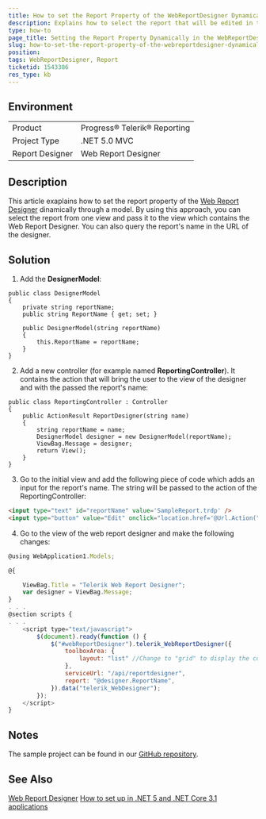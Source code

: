 ```yaml
---
title: How to set the Report Property of the WebReportDesigner Dynamically Through Model
description: Explains how to select the report that will be edited in the web report designer from a view or query it in the URL
type: how-to
page_title: Setting the Report Property Dynamically in the WebReportDesginer in .NET Core MVC
slug: how-to-set-the-report-property-of-the-webreportdesigner-dynamically-through-model
position: 
tags: WebReportDesigner, Report
ticketid: 1543386
res_type: kb
---
```


## Environment
<table>
	<tbody>
		<tr>
			<td>Product</td>
			<td>Progress® Telerik® Reporting</td>
		</tr>
		<tr>
			<td>Project Type</td>
			<td>.NET 5.0 MVC</td>
		</tr>
		<tr>
			<td>Report Designer</td>
			<td>Web Report Designer</td>
		</tr>
	</tbody>
</table>


## Description
This article exaplains how to set the report property of the [Web Report Designer](./web-report-designer) dinamically through a model. By using this approach, you can select the report 
from one view and pass it to the view which contains the Web Report Designer. You can also query the report's name in the URL of the designer.

## Solution
1. Add the **DesignerModel**:

```CSharp
public class DesignerModel
{
    private string reportName;
    public string ReportName { get; set; }

    public DesignerModel(string reportName)
    {
        this.ReportName = reportName;
    }
}
```

2. Add a new controller (for example named **ReportingController**). It contains the action that will bring the user to the view of the designer and with the passed the report's name:

```CSharp
public class ReportingController : Controller
{
    public ActionResult ReportDesigner(string name)
    {
        string reportName = name;
        DesignerModel designer = new DesignerModel(reportName);
        ViewBag.Message = designer;
        return View();
    }
}
```

3. Go to the initial view and add the following piece of code which adds an input for the report's name. The string will be passed to the action of the ReportingController:

```html
<input type="text" id="reportName" value='SampleReport.trdp' />
<input type="button" value="Edit" onclick="location.href='@Url.Action("ReportDesigner", "Reporting")?name=' + $('#reportName').val()" />
```

4. Go to the view of the web report designer and make the following changes:

```JavaScript
@using WebApplication1.Models;

@{

    ViewBag.Title = "Telerik Web Report Designer";
    var designer = ViewBag.Message;
}
. . .
@section scripts {
. . . 
    <script type="text/javascript">
        $(document).ready(function () {
            $("#webReportDesigner").telerik_WebReportDesigner({
                toolboxArea: {
                    layout: "list" //Change to "grid" to display the contents of the Components area in a flow grid layout.
                },
                serviceUrl: "/api/reportdesigner",
                report: "@designer.ReportName",
            }).data("telerik_WebDesigner");
        });
    </script>
}
```

## Notes
The sample project can be found in our [GitHub repository](https://github.com/telerik/reporting-samples/tree/master/Setting%20Report%20of%20WebReporDesigner%20Dinamically).

## See Also
[Web Report Designer](./web-report-designer)
[How to set up in .NET 5 and .NET Core 3.1 applications](./web-report-designer-setup-in-net-core3)
